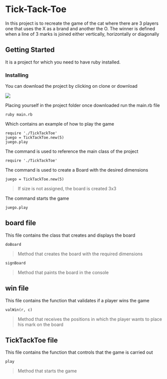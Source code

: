# Tick-Tack-Toe

In this project is to recreate the game of the cat where there are 3 players one that uses the X as a brand and another the O. The winner is defined when a line of 3 marks is joined either vertically, horizontally or diagonally

## Getting Started

It is a project for which you need to have ruby installed.

### Installing


You can download the project by clicking on clone or download

![](https://i.imgur.com/uFqpnIh.png)


Placing yourself in the project folder once downloaded run the main.rb file


```
ruby main.rb
```

Which contains an example of how to play the game


``` javascript=
require './TickTackToe'
juego = TickTackToe.new(5)
juego.play
```

The command is used to reference the main class of the project
```
require './TickTackToe'
```
The command is used to create a Board with the desired dimensions

```
juego = TickTackToe.new(5)
```
>If size is not assigned, the board is created 3x3


The command starts the game

```
juego.play
```
## board file

This file contains the class that creates and displays the board

```
doBoard
```

>Method that creates the board with the required dimensions

```
signBoard
```

>Method that paints the board in the console

## win file

This file contains the function that validates if a player wins the game


```
valWin(r, c)
```

>Method that receives the positions in which the player wants to place his mark on the board

## TickTackToe file

This file contains the function that controls that the game is carried out

```
play
```

>Method that starts the game
